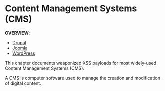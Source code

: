 # Content Management Systems (CMS)

**OVERVIEW**:
  * [Drupal](https://www.drupal.org)
  * [Joomla](https://www.joomla.org)
  * [WordPress](https://wordpress.com)

This chapter documents weaponized XSS payloads for most widely-used Content Management Systems (CMS).

A CMS is computer software used to manage the creation and modification of digital content.
